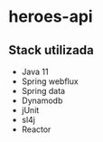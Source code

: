 # heroes-api
## Stack utilizada

- Java 11
- Spring webflux
- Spring data
- Dynamodb
- jUnit
- sl4j
- Reactor